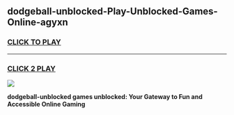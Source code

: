 
## dodgeball-unblocked-Play-Unblocked-Games-Online-agyxn
<h3>
<a href="https://premium76.site?title=dodgeball-unblocked&ref=25A">CLICK TO PLAY</a></h3>
<hr>

<h3>
<a href="https://premium76.site?title=dodgeball-unblocked&ref=25A">CLICK 2 PLAY</a>
  
</h3>

<a href="https://premium76.site?title=dodgeball-unblocked&ref=25A"><img src="https://clearcache.store/games.png"></a>


**dodgeball-unblocked games unblocked: Your Gateway to Fun and Accessible Online Gaming**
